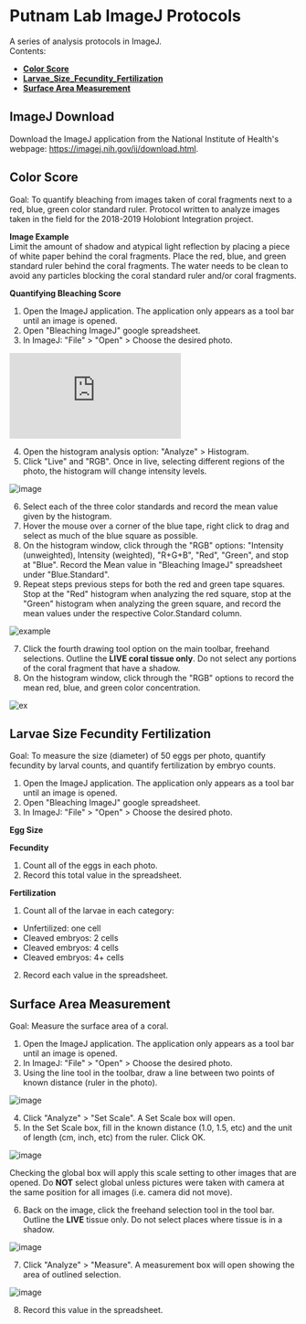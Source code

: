 
# Putnam Lab ImageJ Protocols

A series of analysis protocols in ImageJ.  
Contents:
- [**Color Score**](#Color_Score)
- [**Larvae_Size_Fecundity_Fertilization**](#Larvae_Size_Fecundity_Fertilization)
- [**Surface Area Measurement**](#Surface_Area_Measurement)

## ImageJ Download

Download the ImageJ application from the National Institute of Health's webpage:
https://imagej.nih.gov/ij/download.html.  

## <a name="Color_Score"></a> **Color Score**

Goal: To quantify bleaching from images taken of coral fragments next to a red, blue, green color standard ruler. Protocol written to analyze images taken in the field for the 2018-2019 Holobiont Integration project.

**Image Example**  
Limit the amount of shadow and atypical light reflection by placing a piece of white paper behind the coral fragments. Place the red, blue, and green standard ruler behind the coral fragments. The water needs to be clean to avoid any particles blocking the coral standard ruler and/or coral fragments.

**Quantifying Bleaching Score**
1. Open the ImageJ application. The application only appears as a tool bar until an image is opened.  
2. Open "Bleaching ImageJ" google spreadsheet.    
3. In ImageJ: "File" > "Open" > Choose the desired photo.

![imageJ](https://imagej.net/ij/download.html)

4. Open the histogram analysis option: "Analyze" > Histogram.  
5. Click "Live" and "RGB". Once in live, selecting different regions of the photo, the histogram will change intensity levels.  

![image](https://github.com/emmastrand/EmmaStrand_Notebook/blob/master/images/ImageJ_3.png?raw=true)

6. Select each of the three color standards and record the mean value given by the histogram.  
  1. Hover the mouse over a corner of the blue tape, right click to drag and select as much of the blue square as possible.  
  2. On the histogram window, click through the "RGB" options: "Intensity (unweighted), Intensity (weighted), "R+G+B", "Red", "Green", and stop at "Blue". Record the Mean value in "Bleaching ImageJ" spreadsheet under "Blue.Standard".  
  3. Repeat steps previous steps for both the red and green tape squares. Stop at the "Red" histogram when analyzing the red square, stop at the "Green" histogram when analyzing the green square, and record the mean values under the respective Color.Standard column.  

![example](https://github.com/emmastrand/EmmaStrand_Notebook/blob/master/images/ImageJ_5.png?raw=true)

7. Click the fourth drawing tool option on the main toolbar, freehand selections. Outline the **LIVE coral tissue only**. Do not select any portions of the coral fragment that have a shadow.
8. On the histogram window, click through the "RGB" options to record the mean red, blue, and green color concentration.

![ex](https://github.com/emmastrand/EmmaStrand_Notebook/blob/master/images/ImageJ_6.png?raw=true)

## <a name="Larvae_Size_Fecundity_Fertilization"></a> **Larvae Size Fecundity Fertilization**

Goal: To measure the size (diameter) of 50 eggs per photo, quantify fecundity by larval counts, and quantify fertilization by embryo counts.  

1. Open the ImageJ application. The application only appears as a tool bar until an image is opened.  
2. Open "Bleaching ImageJ" google spreadsheet.    
3. In ImageJ: "File" > "Open" > Choose the desired photo.

**Egg Size**  

**Fecundity**

1. Count all of the eggs in each photo.  
2. Record this total value in the spreadsheet.  

**Fertilization**  
1. Count all of the larvae in each category:  
  - Unfertilized: one cell  
  - Cleaved embryos: 2 cells  
  - Cleaved embryos: 4 cells  
  - Cleaved embryos: 4+ cells
2. Record each value in the spreadsheet.

## <a name="Surface Area Measurement"></a> **Surface Area Measurement**

Goal: Measure the surface area of a coral.

1. Open the ImageJ application. The application only appears as a tool bar until an image is opened.
2. In ImageJ: "File" > "Open" > Choose the desired photo. 
3. Using the line tool in the toolbar, draw a line between two points of known distance (ruler in the photo).

![image](https://raw.githubusercontent.com/JillAshey/JillAshey_Putnam_Lab_Notebook/master/images/ImageJ_1.png)

4. Click "Analyze" > "Set Scale". A Set Scale box will open.
5. In the Set Scale box, fill in the known distance (1.0, 1.5, etc) and the unit of length (cm, inch, etc) from the ruler. Click OK. 

![image](https://raw.githubusercontent.com/JillAshey/JillAshey_Putnam_Lab_Notebook/master/images/ImageJ_2.png)

Checking the global box will apply this scale setting to other images that are opened. Do **NOT** select global unless pictures were taken with camera at the same position for all images (i.e. camera did not move).

6. Back on the image, click the freehand selection tool in the tool bar. Outline the **LIVE** tissue only.  Do not select places where tissue is in a shadow. 

![image](https://raw.githubusercontent.com/JillAshey/JillAshey_Putnam_Lab_Notebook/master/images/ImageJ_3.png)

7. Click "Analyze" > "Measure". A measurement box will open showing the area of outlined selection. 

![image](https://raw.githubusercontent.com/JillAshey/JillAshey_Putnam_Lab_Notebook/master/images/ImageJ_4.png)

8. Record this value in the spreadsheet. 

